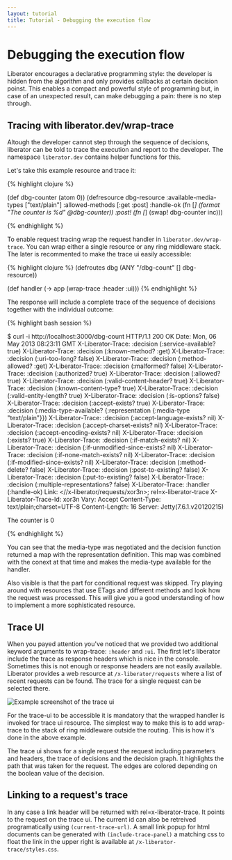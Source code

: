 ```yaml
---
layout: tutorial
title: Tutorial - Debugging the execution flow
---
```

# Debugging the execution flow

Liberator encourages a declarative programming style: the developer is
hidden from the algorithm and only provides callbacks at certain
decision poinst. This enables a compact and powerful style of
programming but, in case of an unexpected result, can make debugging a
pain: there is no step through.

## Tracing with liberator.dev/wrap-trace

Altough the developer cannot step through the sequence of decisions,
liberator can be told to trace the execution and report to the
developer. The namespace ````liberator.dev```` contains helper
functions for this.

Let's take this example resource and trace it:

{% highlight clojure %}

(def dbg-counter (atom 0))
(defresource dbg-resource
  :available-media-types ["text/plain"]
  :allowed-methods [:get :post]
  :handle-ok (fn [_] (format "The counter is %d" @dbg-counter))
  :post! (fn [_] (swap! dbg-counter inc)))  

{% endhighlight %}

To enable request tracing wrap the request handler in
````liberator.dev/wrap-trace````. You can wrap either a single
resource or any ring middleware stack. The later is recommented to
make the trace ui easily accessible:

{% highlight clojure %}
(defroutes dbg
  (ANY "/dbg-count" [] dbg-resource))

(def handler
  (-> app
      (wrap-trace :header :ui)))
{% endhighlight %}

The response will include a complete trace of the sequence of
decisions together with the individual outcome:

{% highlight bash session %}

$ curl -i http://localhost:3000/dbg-count
HTTP/1.1 200 OK
Date: Mon, 06 May 2013 08:23:11 GMT
X-Liberator-Trace: :decision (:service-available? true)
X-Liberator-Trace: :decision (:known-method? :get)
X-Liberator-Trace: :decision (:uri-too-long? false)
X-Liberator-Trace: :decision (:method-allowed? :get)
X-Liberator-Trace: :decision (:malformed? false)
X-Liberator-Trace: :decision (:authorized? true)
X-Liberator-Trace: :decision (:allowed? true)
X-Liberator-Trace: :decision (:valid-content-header? true)
X-Liberator-Trace: :decision (:known-content-type? true)
X-Liberator-Trace: :decision (:valid-entity-length? true)
X-Liberator-Trace: :decision (:is-options? false)
X-Liberator-Trace: :decision (:accept-exists? true)
X-Liberator-Trace: :decision (:media-type-available? {:representation {:media-type "text/plain"}})
X-Liberator-Trace: :decision (:accept-language-exists? nil)
X-Liberator-Trace: :decision (:accept-charset-exists? nil)
X-Liberator-Trace: :decision (:accept-encoding-exists? nil)
X-Liberator-Trace: :decision (:exists? true)
X-Liberator-Trace: :decision (:if-match-exists? nil)
X-Liberator-Trace: :decision (:if-unmodified-since-exists? nil)
X-Liberator-Trace: :decision (:if-none-match-exists? nil)
X-Liberator-Trace: :decision (:if-modified-since-exists? nil)
X-Liberator-Trace: :decision (:method-delete? false)
X-Liberator-Trace: :decision (:post-to-existing? false)
X-Liberator-Trace: :decision (:put-to-existing? false)
X-Liberator-Trace: :decision (:multiple-representations? false)
X-Liberator-Trace: :handler (:handle-ok)
Link: <//x-liberator/requests/xor3n>; rel=x-liberator-trace
X-Liberator-Trace-Id: xor3n
Vary: Accept
Content-Type: text/plain;charset=UTF-8
Content-Length: 16
Server: Jetty(7.6.1.v20120215)

The counter is 0

{% endhighlight %}

You can see that the media-type was negotiated and the decision
function returned a map with the representation definition. This map
was combined with the conext at that time and makes the media-type
available for the handler.

Also visible is that the part for conditional request was skipped. Try
playing around with resources that use ETags and different methods and
look how the request was processed. This will give you a good
understanding of how to implement a more sophisticated resource.

## Trace UI

When you payed attention you've noticed that we provided two additional
keyword arguments to wrap-trace: ````:header```` and ````:ui````. The
first let's liberator include the trace as response headers which is
nice in the console. Sometimes this is not enough or response
headers are not easily available. Liberator provides a web resource at
````/x-liberator/requests```` where a list of recent requests can be
found. The trace for a single request can be selected there.

![Example screenshot of the trace ui](trace-ui.png)

<div class="alert alert-info">For the trace-ui to be accessible it is
mandatory that the wrapped handler is invoked for trace ui resource.
The simplest way to make this is to add wrap-trace to the stack of
ring middleware outside the routing. This is how it's done in the
above example.</div>

The trace ui shows for a single request the request including
parameters and headers, the trace of decisions and the decision graph.
It highlights the path that was taken for the request. The edges are
colored depending on the boolean value of the decision.

## Linking to a request's trace

In any case a link header will be returned with rel=x-liberator-trace.
It points to the request on the trace ui. The current id can also be
retreived programatically using ````(current-trace-url)````. A small
link popup for html documents can be generated with
````(include-trace-panel)```` a matching css to float the link in the
upper right is available at ````/x-liberator-trace/styles.css````.